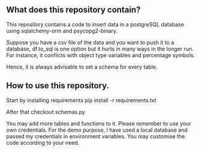 ## What does this repository contain?
This repository contains a code to insert data in a postgreSQL database using sqlalchemy-orm and psycopg2-binary.

Suppose you have a csv file of the data and you want to push it to a database, df.to_sql is one option but it hurts in many ways in the longer run. For instance, it conflicts with object type variables and percentage symbols.

Hence, it is always advisable to set a schema for every table.


## How to use this repository.
Start by installing requirements 
	pip install -r requirements.txt

After that checkout schemas.py

You may add more tables and functions to it. Please remember to use your own credentials. For the demo purpose, I have used a local database and passed my credentials in environment variables.
You may customise the code according to your need.
